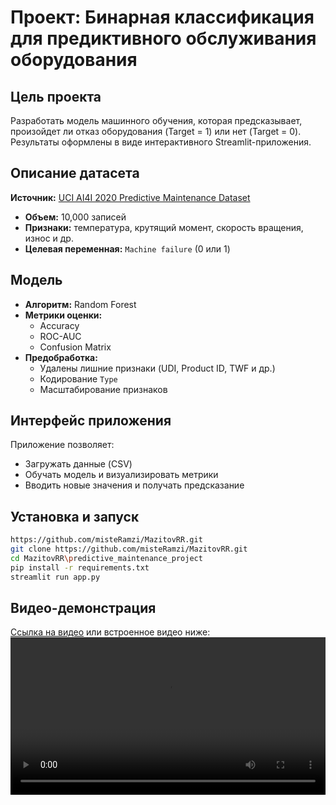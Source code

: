 # Проект: Бинарная классификация для предиктивного обслуживания оборудования

## Цель проекта
Разработать модель машинного обучения, которая предсказывает, произойдет ли отказ оборудования (Target = 1) или нет (Target = 0).  
Результаты оформлены в виде интерактивного Streamlit-приложения.

## Описание датасета
**Источник:** [UCI AI4I 2020 Predictive Maintenance Dataset](https://archive.ics.uci.edu/dataset/601/predictive+maintenance+dataset)
- **Объем:** 10,000 записей
- **Признаки:** температура, крутящий момент, скорость вращения, износ и др.
- **Целевая переменная:** `Machine failure` (0 или 1)

## Модель
- **Алгоритм:** Random Forest
- **Метрики оценки:**
  - Accuracy
  - ROC-AUC
  - Confusion Matrix
- **Предобработка:**
  - Удалены лишние признаки (UDI, Product ID, TWF и др.)
  - Кодирование `Type`
  - Масштабирование признаков
## Интерфейс приложения
Приложение позволяет:
- Загружать данные (CSV)
- Обучать модель и визуализировать метрики
- Вводить новые значения и получать предсказание
## Установка и запуск
```bash
https://github.com/misteRamzi/MazitovRR.git
git clone https://github.com/misteRamzi/MazitovRR.git
cd MazitovRR\predictive_maintenance_project
pip install -r requirements.txt
streamlit run app.py
```

## Видео-демонстрация
[Ссылка на видео](predictive_maintenance_project/video/demo.mp4) или встроенное видео ниже:
<video src="predictive_maintenance_project/video/demo.mp4" controls width="100%"></video>
